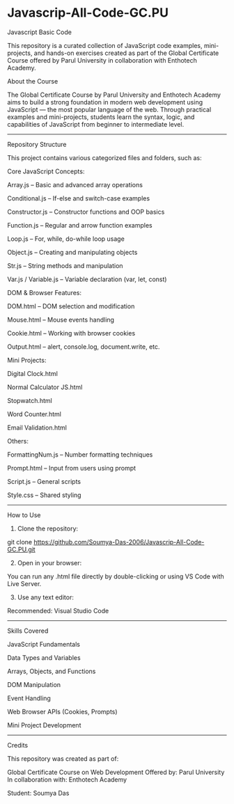# Javascrip-All-Code-GC.PU
Javascript Basic Code

This repository is a curated collection of JavaScript code examples, mini-projects, and hands-on exercises created as part of the Global Certificate Course offered by Parul University in collaboration with Enthotech Academy.

About the Course

The Global Certificate Course by Parul University and Enthotech Academy aims to build a strong foundation in modern web development using JavaScript — the most popular language of the web. Through practical examples and mini-projects, students learn the syntax, logic, and capabilities of JavaScript from beginner to intermediate level.


---

Repository Structure

This project contains various categorized files and folders, such as:

Core JavaScript Concepts:

Array.js – Basic and advanced array operations

Conditional.js – If-else and switch-case examples

Constructor.js – Constructor functions and OOP basics

Function.js – Regular and arrow function examples

Loop.js – For, while, do-while loop usage

Object.js – Creating and manipulating objects

Str.js – String methods and manipulation

Var.js / Variable.js – Variable declaration (var, let, const)


DOM & Browser Features:

DOM.html – DOM selection and modification

Mouse.html – Mouse events handling

Cookie.html – Working with browser cookies

Output.html – alert, console.log, document.write, etc.


Mini Projects:

Digital Clock.html

Normal Calculator JS.html

Stopwatch.html

Word Counter.html

Email Validation.html


Others:

FormattingNum.js – Number formatting techniques

Prompt.html – Input from users using prompt

Script.js – General scripts

Style.css – Shared styling



---

How to Use

1. Clone the repository:

git clone https://github.com/Soumya-Das-2006/Javascrip-All-Code-GC.PU.git


2. Open in your browser:

You can run any .html file directly by double-clicking or using VS Code with Live Server.



3. Use any text editor:

Recommended: Visual Studio Code





---

Skills Covered

JavaScript Fundamentals

Data Types and Variables

Arrays, Objects, and Functions

DOM Manipulation

Event Handling

Web Browser APIs (Cookies, Prompts)

Mini Project Development



---

Credits

This repository was created as part of:

Global Certificate Course on Web Development
Offered by: Parul University
In collaboration with: Enthotech Academy

Student: Soumya Das
